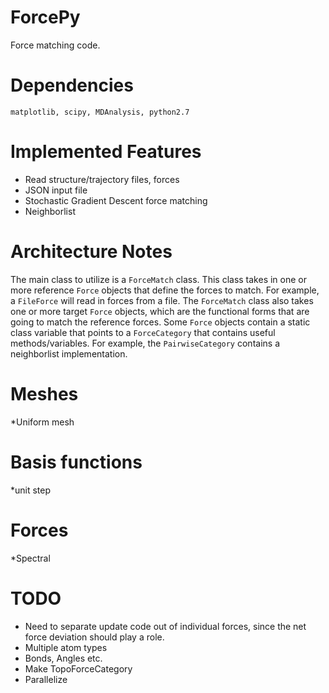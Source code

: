 ForcePy
=======

Force matching code.

Dependencies
==========
    matplotlib, scipy, MDAnalysis, python2.7

Implemented Features 
==========
* Read structure/trajectory files, forces
* JSON input file
* Stochastic Gradient Descent force matching
* Neighborlist


Architecture Notes
==================
The main class to utilize is a `ForceMatch` class. This class takes in one or more reference `Force` objects
that define the forces to match. For example, a `FileForce` will read in forces from a file. The
`ForceMatch` class also takes one or more target `Force` objects, which are the functional forms that are 
going to match the reference forces. Some `Force` objects contain a static class variable that points
to a `ForceCategory` that contains useful methods/variables. For example, the `PairwiseCategory` contains
a neighborlist implementation.


Meshes
============
*Uniform mesh

Basis functions
=============
*unit step

Forces
=========
*Spectral 


TODO
==========
* Need to separate update code out of individual forces, since the net force deviation should play a role.
* Multiple atom types
* Bonds, Angles etc.
* Make TopoForceCategory
* Parallelize